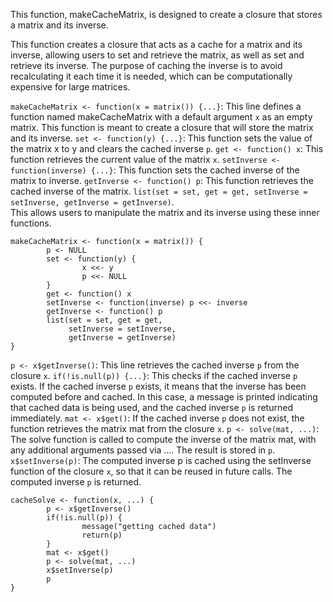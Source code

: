 This function, makeCacheMatrix, is designed to create a closure that stores a 
matrix and its inverse.

This function creates a closure that acts as a cache for a matrix and its inverse,
allowing users to set and retrieve the matrix, as well as set and retrieve its 
inverse. The purpose of caching the inverse is to avoid recalculating it each 
time it is needed, which can be computationally expensive for large matrices.

`makeCacheMatrix <- function(x = matrix()) {...}`: This line defines a function 
    named makeCacheMatrix with a default argument `x` as an empty matrix. This 
    function is meant to create a closure that will store the matrix and its 
    inverse.
`set <- function(y) {...}`: This function sets the value of the matrix x to y and 
    clears the cached inverse `p`.
`get <- function() x`: This function retrieves the current value of the matrix `x`.
`setInverse <- function(inverse) {...}`: This function sets the cached inverse of 
    the matrix to inverse.
`getInverse <- function() p`: This function retrieves the cached inverse of the matrix.
`list(set = set, get = get, setInverse = setInverse, getInverse = getInverse)`.   
    This allows users to manipulate the matrix and its inverse using these inner
    functions.

<!-- -->

    makeCacheMatrix <- function(x = matrix()) {
            p <- NULL
            set <- function(y) {
                    x <<- y
                    p <<- NULL
            }
            get <- function() x
            setInverse <- function(inverse) p <<- inverse
            getInverse <- function() p
            list(set = set, get = get,
                 setInverse = setInverse,
                 getInverse = getInverse)
    }

`p <- x$getInverse()`: This line retrieves the cached inverse `p` from the closure 
    `x`.
`if(!is.null(p)) {...}`: This checks if the cached inverse `p` exists.
    If the cached inverse `p` exists, it means that the inverse has been computed 
    before and cached. In this case, a message is printed indicating that cached 
    data is being used, and the cached inverse `p` is returned immediately.
`mat <- x$get()`: If the cached inverse `p` does not exist, the function retrieves 
    the matrix mat from the closure `x`.
`p <- solve(mat, ...)`: The solve function is called to compute the inverse of 
    the matrix mat, with any additional arguments passed via .... The result is 
    stored in `p`.
`x$setInverse(p)`: The computed inverse p is cached using the setInverse function
    of the closure `x`, so that it can be reused in future calls.
The computed inverse `p` is returned.

    cacheSolve <- function(x, ...) {
            p <- x$getInverse()
            if(!is.null(p)) {
                    message("getting cached data")
                    return(p)
            }
            mat <- x$get()
            p <- solve(mat, ...)
            x$setInverse(p)
            p
    }
